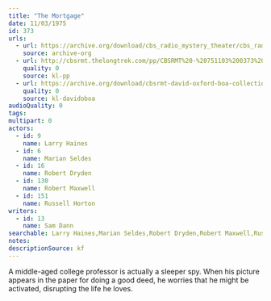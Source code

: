 ```yaml
---
title: "The Mortgage"
date: 11/03/1975
id: 373
urls: 
  - url: https://archive.org/download/cbs_radio_mystery_theater/cbs_radio_mystery_theater-0351-0400.zip/cbs_radio_mystery_theater-0351-0400%2Fcbsrmt_0373_the_mortgage.mp3
    source: archive-org
  - url: http://cbsrmt.thelongtrek.com/pp/CBSRMT%20-%20751103%200373%20The%20Mortgage_pp.mp3
    quality: 0
    source: kl-pp
  - url: https://archive.org/download/cbsrmt-david-oxford-boa-collection/CBSRMT-751103-0373-Mortgage-(128-44)_WBBM-JE-{BoA}.mp3
    quality: 0
    source: kl-davidoboa
audioQuality: 0
tags: 
multipart: 0
actors:  
  - id: 9
    name: Larry Haines  
  - id: 6
    name: Marian Seldes  
  - id: 16
    name: Robert Dryden  
  - id: 130
    name: Robert Maxwell  
  - id: 151
    name: Russell Horton
writers:  
  - id: 13
    name: Sam Dann
searchable: Larry Haines,Marian Seldes,Robert Dryden,Robert Maxwell,Russell Horton Sam Dann
notes: 
descriptionSource: kf
---
```

A middle-aged college professor is actually a sleeper spy. When his picture appears in the paper for doing a good deed, he worries that he might be activated, disrupting the life he loves.